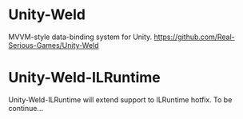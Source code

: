 # Unity-Weld 
MVVM-style data-binding system for Unity.  https://github.com/Real-Serious-Games/Unity-Weld

# Unity-Weld-ILRuntime
Unity-Weld-ILRuntime will extend support to ILRuntime hotfix.
To be continue...
